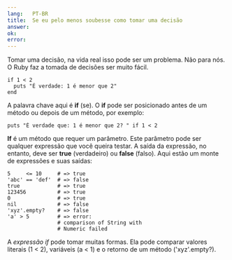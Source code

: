 ```yaml
---
lang:   PT-BR
title:  Se eu pelo menos soubesse como tomar uma decisão
answer:
ok:
error:  
---
```


Tomar uma decisão, na vida real isso pode ser um problema. Não para nós.
O Ruby faz a tomada de decisões ser muito fácil.

    if 1 < 2
      puts "É verdade: 1 é menor que 2"
    end

A palavra chave aqui é __if__ (se). O __if__ pode ser posicionado antes de um método ou depois de um método, por exemplo:

    puts "É verdade que: 1 é menor que 2? " if 1 < 2

__If__ é um método que requer um parâmetro. Este parâmetro pode ser qualquer expressão que você queira
testar. A saída da expressão, no entanto, deve ser __true__ (verdadeiro) ou __false__ (falso).
Aqui estão um monte de expressões e suas saídas:

    5     <= 10     # => true
    'abc' == 'def'  # => false
    true            # => true
    123456          # => true
    0               # => true
    nil             # => false
    'xyz'.empty?    # => false
    'a' > 5         # => error:
                    # comparison of String with
                    # Numeric failed

A _expressão if_ pode tomar muitas formas. Ela pode comparar valores literais (1 < 2),
variáveis (a < 1) e o retorno de um método ('xyz'.empty?).

